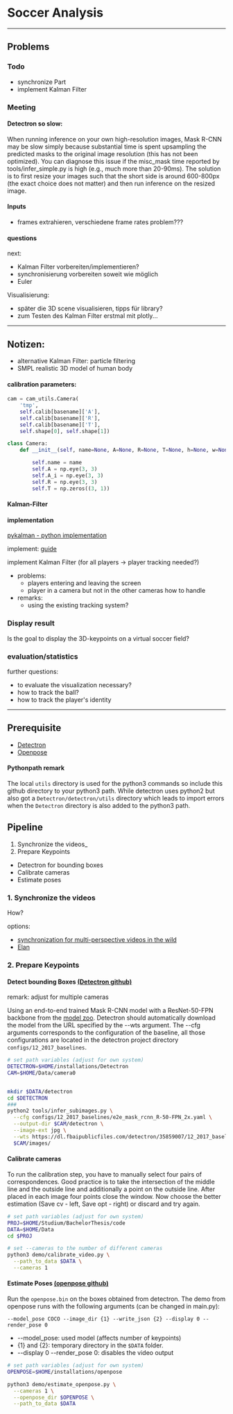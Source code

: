 # Soccer Analysis

------------------------------------------------------------


## Problems

### Todo
* synchronize Part
* implement Kalman Filter


### Meeting

#### Detectron so slow:
When running inference on your own high-resolution images, Mask R-CNN may be slow simply because substantial time is spent upsampling the predicted masks to the original image resolution (this has not been optimized). You can diagnose this issue if the misc_mask time reported by tools/infer_simple.py is high (e.g., much more than 20-90ms). The solution is to first resize your images such that the short side is around 600-800px (the exact choice does not matter) and then run inference on the resized image.

#### Inputs
- frames extrahieren, verschiedene frame rates problem???

#### questions

next:
* Kalman Filter vorbereiten/implementieren?
* synchronisierung vorbereiten soweit wie möglich
* Euler

Visualisierung:
* später die 3D scene visualisieren, tipps für library?
* zum Testen des Kalman Filter erstmal mit plotly...

------------------------------------------------------------

## Notizen:
* alternative Kalman Filter: particle filtering
* SMPL realistic 3D model of human body

#### calibration parameters:

```python
cam = cam_utils.Camera(
    'tmp',
    self.calib[basename]['A'],
    self.calib[basename]['R'],
    self.calib[basename]['T'],
    self.shape[0], self.shape[1])

class Camera:
    def __init__(self, name=None, A=None, R=None, T=None, h=None, w=None):

        self.name = name
        self.A = np.eye(3, 3)
        self.A_i = np.eye(3, 3)
        self.R = np.eye(3, 3)
        self.T = np.zeros((3, 1))
```

#### Kalman-Filter

#### implementation
[pykalman - python implementation](https://pykalman.github.io/)

implement: [guide](http://www.kostasalexis.com/the-kalman-filter.html)

implement Kalman Filter (for all players -> player tracking needed?)
* problems:
  * players entering and leaving the screen
  * player in a camera but not in the other cameras how to handle
* remarks:
  * using the existing tracking system?



### Display result
Is the goal to display the 3D-keypoints on a virtual soccer field?

### evaluation/statistics
further questions:
* to evaluate the visualization necessary?
* how to track the ball?
* how to track the player's identity


------------------------------------------------------------


## Prerequisite
* [Detectron](https://github.com/facebookresearch/Detectron)
* [Openpose](https://github.com/CMU-Perceptual-Computing-Lab/openpose)

#### Pythonpath remark
The local `utils` directory is used for the python3 commands so include this github directory to your python3 path. While detectron uses python2 but also got a `Detectron/detectron/utils` directory which leads to import errors when the `Detectron` directory is also added to the python3 path.

## Pipeline
1. Synchronize the videos_
2. Prepare Keypoints
  * Detectron for bounding boxes
  * Calibrate cameras
  * Estimate poses


### 1. Synchronize the videos
How?

options:
* [synchronization for multi-perspective videos in the wild](http://www.cs.cmu.edu/~poyaoh/data/ICASSP_2017.pdf)
* [Elan](https://www.mpi.nl/corpus/html/elan/ch01s02s04.html)

### 2. Prepare Keypoints
#### Detect bounding Boxes [(Detectron github)](https://github.com/facebookresearch/Detectron)
remark: adjust for multiple cameras

Using an end-to-end trained Mask R-CNN model with a ResNet-50-FPN backbone from the [model zoo](https://github.com/facebookresearch/Detectron/blob/master/MODEL_ZOO.md). Detectron should automatically download the model from the URL specified by the --wts argument. The --cfg arguments corresponds to the configuration of the baseline, all those configurations are located in the detectron project directory `configs/12_2017_baselines`.

```bash
# set path variables (adjust for own system)
DETECTRON=$HOME/installations/Detectron
CAM=$HOME/Data/camera0


mkdir $DATA/detectron
cd $DETECTRON
###
python2 tools/infer_subimages.py \
  --cfg configs/12_2017_baselines/e2e_mask_rcnn_R-50-FPN_2x.yaml \
  --output-dir $CAM/detectron \
  --image-ext jpg \
  --wts https://dl.fbaipublicfiles.com/detectron/35859007/12_2017_baselines/e2e_mask_rcnn_R-50-FPN_2x.yaml.01_49_07.By8nQcCH/output/train/coco_2014_train%3Acoco_2014_valminusminival/generalized_rcnn/model_final.pkl \
  $CAM/images/
```


#### Calibrate cameras
To run the calibration step, you have to manually select four pairs of correspondences. Good practice is to take the intersection of the middle line and the outside line and additionally a point on the outside line. After placed in each image four points close the window. Now choose the better estimation (Save cv - left, Save opt - right) or discard and try again.

```bash
# set path variables (adjust for own system)
PROJ=$HOME/Studium/BachelorThesis/code
DATA=$HOME/Data
cd $PROJ

# set --cameras to the number of different cameras
python3 demo/calibrate_video.py \
  --path_to_data $DATA \
  --cameras 1
```

#### Estimate Poses [(openpose github)](https://github.com/CMU-Perceptual-Computing-Lab/openpose)
Run the `openpose.bin` on the boxes obtained from detectron. The demo from openpose runs with the following arguments (can be changed in main.py):
```
--model_pose COCO --image_dir {1} --write_json {2} --display 0 --render_pose 0
```
* --model_pose: used model (affects number of keypoints)
* {1} and {2}: temporary directory in the `$DATA` folder.
* --display 0 --render_pose 0: disables the video output


```bash
# set path variables (adjust for own system)
OPENPOSE=$HOME/installations/openpose

python3 demo/estimate_openpose.py \
  --cameras 1 \
  --openpose_dir $OPENPOSE \
  --path_to_data $DATA
```

